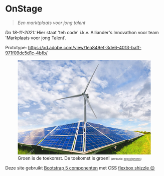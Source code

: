 # OnStage

>*Een marktplaats voor jong talent*

*Do 18-11-2021:* Hier staat 'teh code' i.k.v. Alliander's Innovathon voor team 'Markplaats voor jong Talent'.

Prototype: https://xd.adobe.com/view/1ea849ef-3de6-4013-baff-971f09dc5d1c-4bfb/

<figure><img src="onstage.web/plaatjes/energietransitie2.jpg" width="700" float="right" alt="De toekomst is groen!"><figcaption>Groen is de toekomst. De toekomst is groen! <span style="font-size: 8px;">(attributie: <a href="https://depositphotos.com/334720368/stock-photo-solar-panels-and-wind-turbine.html">depositphotos</a>)
</span></figcaption>
</figure>

Deze site gebruikt [Bootstrap 5 componenten](https://getbootstrap.com/docs/5.1/components) met CSS [flexbox shizzle 😉](https://javascript.plainenglish.io/bootstrap-5-flexbox-utilities-1ddfc6182c16)